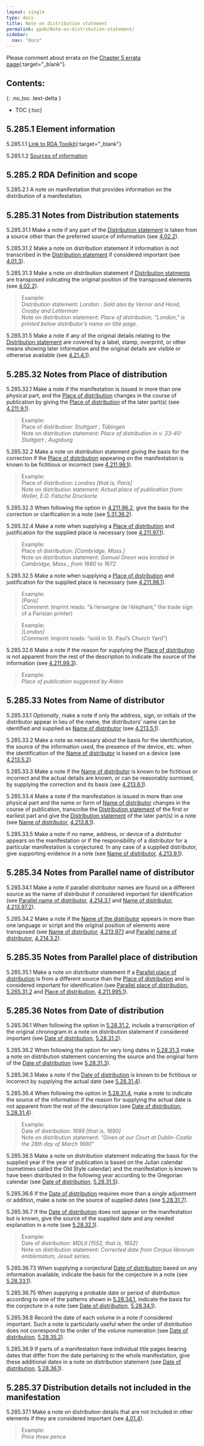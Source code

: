 ```yaml
---
layout: single
type: docs
title: Note on distribution statement
permalink: ppdm/Note-on-distribution-statement/
sidebar:
  nav: "docs"
---
```


Please comment about errata on the [Chapter 5 errata page](https://docs.google.com/document/d/14roAt0euvJ-x_AboSVoOcMhDLkXYSk35-btRO8xgKZI/edit#heading=h.119vbzwiu9jd){:target="_blank"}.

## Contents:
{: .no_toc .text-delta }

- TOC
{:toc}

## 5.285.1 Element information

<a name="5.285.1.1">5.285.1.1</a> [Link to RDA Toolkit](https://beta.rdatoolkit.org/Content/Index?externalId=en-US_ala-c00aea47-ad2e-36bd-b358-6a8389c5dc62){:target="_blank"}

<a name="5.285.1.2">5.285.1.2</a> [Sources of information](/DCRMR/ppdm/)

## 5.285.2 RDA Definition and scope

<a name="5.285.2.1">5.285.2.1</a> A note on manifestation that provides information on the distribution of a manifestation.

## 5.285.31 Notes from Distribution statements

<a name="5.285.31.1">5.285.31.1</a>  Make a note if any part of the [Distribution statement](/DCRMR/ppdm/Distribution-statement/) is taken from a source other than the preferred source of information (see [4.02.2](/DCRMR/ppdm/#4.02.2)).

<a name="5.285.31.2">5.285.31.2</a> Make a note on distribution statement if information is not transcribed in the [Distribution statement](/DCRMR/ppdm/Distribution-statement/) if considered important (see [4.01.3](/DCRMR/ppdm/#4.01.3)).

<a name="5.285.31.3">5.285.31.3</a> Make a note on distribution statement if [Distribution statments](/DCRMR/ppdm/Distribution-statement/) are transposed indicating the original position of the transposed elements (see [4.02.2](/DCRMR/ppdm/#4.02.2)).

>Example:  
>Distribution statement: <CITE>London : Sold also by Vernor and Hood, Crosby and Letterman</CITE>  
>Note on distribution statement: <CITE>Place of distribution, "London," is printed below distributor’s name on title page.</CITE>

<a name="5.285.31.5">5.285.31.5</a> Make a note if any of the original details relating to the [Distribution statement](/DCRMR/ppdm/Distribution-statement/) are covered by a label, stamp, overprint, or other means showing later information and the original details are visible or otherwise available (see [4.21.4.1](/DCRMR/ppdm/Distribution-statement/#4.21.4.1)).

## 5.285.32 Notes from Place of distribution

<a name="5.285.32.1">5.285.32.1</a> Make a note if the manifestation is issued in more than one physical part, and the [Place of distribution](/DCRMR/ppdm/Place-of-distribution/) changes in the course of publication by giving the [Place of distribution](/DCRMR/ppdm/Place-of-distribution/) of the later part(s) (see [4.211.9.1](/DCRMR/ppdm/Place-of-distribution/#4.211.9.1)).

>Example:  
>Place of distribution: <CITE>Stuttgart ; Tübingen</CITE>  
>Note on distribution statement: <CITE>Place of distribution in v. 33-40: Stuttgart ; Augsburg</CITE>

<a name="5.285.32.2">5.285.32.2</a> Make a note on distribution statement giving the basis for the correction if the [Place of distribution](/DCRMR/ppdm/Place-of-distribution/) appearing on the manifestation is known to be fictitious or incorrect (see [4.211.96.1](/DCRMR/ppdm/Place-of-distribution/#4.211.96.1)).

>Example:  
>Place of distribution: <CITE>Londres [that is, Paris]</CITE>  
>Note on distribution statement: <CITE>Actual place of publication from: Weller, E.O.  Falsche Druckorte</CITE>

<a name="5.285.32.3">5.285.32.3</a> When following the option in [4.211.96.2](/DCRMR/ppdm/Place-of-distribution/#4.211.96.2), give the basis for the correction or clarification in a note (see [5.31.36.2](/DCRMR/ppdm/Place-of-distribution/#5.31.36.2)).

<a name="5.285.32.4">5.285.32.4</a> Make a note when supplying a [Place of distribution](/DCRMR/ppdm/Place-of-distribution/) and justification for the supplied place is necessary (see [4.211.97.1](/DCRMR/ppdm/Place-of-distribution/#4.211.97.1)).

>Example:  
>Place of distribution: <CITE>[Cambridge, Mass.]</CITE>  
>Note on distribution statement: <CITE>Samuel Green was located in Cambridge, Mass., from 1660 to 1672</CITE>

<a name="5.285.32.5">5.285.32.5</a> Make a note when supplying a [Place of distribution](/DCRMR/ppdm/Place-of-distribution/) and justification for the supplied place is necessary (see [4.211.98.1](/DCRMR/ppdm/Place-of-distribution/#4.211.98.1)).

>Example:  
> <CITE>[Paris]</CITE>  
>(*Comment*: Imprint reads: “à l’enseigne de l’éléphant,” the trade sign of a Parisian printer)

>Example:  
><CITE>[London]</CITE>  
>(*Comment*: Imprint reads: “sold in St. Paul’s Church Yard”)

<a name="5.285.32.5">5.285.32.6</a> Make a note if the reason for supplying the [Place of distribution](/DCRMR/ppdm/Place-of-distribution/) is not apparent from the rest of the description to indicate the source of the information (see [4.211.99.3](/DCRMR/ppdm/Place-of-distribution/#4.211.99.3)).

>Example:  
><CITE>Place of publication suggested by Alden</CITE>

## 5.285.33 Notes from Name of distributor

<a name="5.285.33.1">5.285.33.1</a> *Optionally*, make a note if only the address, sign, or initials of the distributor appear in lieu of the name, the distributors’ name can be identified and supplied as [Name of distributor](/DCRMR/ppdm/Name-of-distributor/) (see [4.213.5.1](/DCRMR/ppdm/Name-of-distributor/#4.213.5.1)).

<a name="5.285.33.2">5.285.33.2</a> Make a note as necessary about the basis for the identification, the source of the information used, the presence of the device, etc. when the identification of the [Name of distributor](/DCRMR/ppdm/Name-of-distributor/) is based on a device (see [4.213.5.2](/DCRMR/ppdm/Name-of-distributor/#4.213.5.2)).

<a name="5.285.33.3">5.285.33.3</a> Make a note if the [Name of distributor](/DCRMR/ppdm/Name-of-distributor/) is known to be fictitious or incorrect and the actual details are known, or can be reasonably surmised, by supplying the correction and its basis (see [4.213.6.1](/DCRMR/ppdm/Name-of-distributor/#4.213.6.1)).

<a name="5.285.33.4">5.285.33.4</a> Make a note if the manifestation is issued in more than one physical part and the name or form of [Name of distributor](/DCRMR/ppdm/Name-of-distributor/) changes in the course of publication, transcribe the [Distribution statement](/DCRMR/ppdm/Distribution-statement/) of the first or earliest part and give the [Distribution statement](/DCRMR/ppdm/Distribution-statement/) of the later part(s) in a note (see [Name of distributor](/DCRMR/ppdm/Name-of-distributor/), [4.213.8.1](/DCRMR/ppdm/Name-of-distributor/#4.213.8.1)).

<a name="5.285.33.5">5.285.33.5</a> Make a note if no name, address, or device of a distributor appears on the manifestation or if the responsibility of a distributor for a particular manifestation is conjectured. In any case of a supplied distributor, give supporting evidence in a note (see [Name of distributor](/DCRMR/ppdm/Name-of-distributor/), [4.213.9.1](/DCRMR/ppdm/Name-of-distributor/#4.213.9.1)).

## 5.285.34 Notes from Parallel name of distributor

<a name="5.285.34.1">5.285.34.1</a> Make a note if parallel distributor names are found on a different source as the name of distributor if considered important for identification (see [Parallel name of distributor](/DCRMR/ppdm/Parallel-name-of-distributor/), [4.214.3.1](/DCRMR/ppdm/Parallel-name-of-distributor/#4.214.3.1) and [Name of distributor](/DCRMR/ppdm/Name-of-distributor/), [4.213.97.2](/DCRMR/ppdm/Name-of-distributor/#4.213.97.2)).

<a name="5.285.34.2">5.285.34.2</a> Make a note if the [Name of the distributor](/DCRMR/ppdm/Name-of-distributor/) appears in more than one language or script and the original position of elements were transposed (see [Name of distributor](/DCRMR/ppdm/Name-of-distributor/), [4.213.97.1](/DCRMR/ppdm/Name-of-distributor/#4.213.97.1) and [Parallel name of distributor](/DCRMR/ppdm/Parallel-name-of-distributor/), [4.214.3.2](/DCRMR/ppdm/Parallel-name-of-distributor/#4.214.3.2)).

## 5.285.35 Notes from Parallel place of distribution

<a name="5.285.35.1">5.285.35.1</a> Make a note on distributor statement if a [Parallel place of distribution](/DCRMR/ppdm/Parallel-place-of-distribution/) is from a different source than the [Place of distribution](/DCRMR/ppdm/Place-of-distribution/) and is considered important for identification (see [Parallel place of distribution](/DCRMR/ppdm/Parallel-place-of-distribution/), [5.265.31.2](/DCRMR/ppdm/Parallel-place-of-distribution/#5.265.31.2) and [Place of distribution](/DCRMR/ppdm/Place-of-distribution/), [4.211.995.1](/DCRMR/ppdm/Place-of-distribution/#4.211.995.1)).

## 5.285.36 Notes from Date of distribution

<a name="5.285.36.1">5.285.36.1</a> When following the option in [5.28.31.2](/DCRMR/ppdm/Date-of-distribution/#5.28.31.2), include a transcription of the original chronogram in a note on distribution statement if considered important (see [Date of distribution](/DCRMR/ppdm/Date-of-distribution/), [5.28.31.2](/DCRMR/ppdm/Date-of-distribution/#5.28.31.2)).

<a name="5.285.36.2">5.285.36.2</a> When following the option for very long dates in [5.28.31.3](/DCRMR/ppdm/Date-of-distribution/#5.28.31.3) make a note on distribution statement concerning the source and the original form of the [Date of distribution](/DCRMR/ppdm/Date-of-distribution/) (see [5.28.31.3](/DCRMR/ppdm/Date-of-distribution/#5.28.31.3)).

<a name="5.285.36.3">5.285.36.3</a> Make a note if the [Date of distribution](/DCRMR/ppdm/Date-of-distribution/) is known to be fictitious or incorrect by supplying the actual date (see [5.28.31.4](/DCRMR/ppdm/Date-of-distribution/#5.28.31.4)).

<a name="5.285.36.4">5.285.36.4</a> When following the option in [5.28.31.4](/DCRMR/ppdm/Date-of-distribution/#5.28.31.4), make a note to indicate the source of the information if the reason for supplying the actual date is not apparent from the rest of the description (see [Date of distribution](/DCRMR/ppdm/Date-of-distribution/), [5.28.31.4](/DCRMR/ppdm/Date-of-distribution/#5.28.31.4)).

>Example:  
>Date of distribution: <CITE>1689 [that is, 1690]</CITE>  
>Note on distribution statement: <CITE>"Given at our Court at Dublin-Castle the 28th day of March 1690"</CITE>

<a name="5.285.36.5">5.285.36.5</a> Make a note on distribution statement indicating the basis for the supplied year if the year of publication is based on the Julian calendar (sometimes called the Old Style calendar) and the manifestation is known to have been distributed in the following year according to the Gregorian calendar (see [Date of distribution](/DCRMR/ppdm/Date-of-distribution/), [5.28.31.5](/DCRMR/ppdm/Date-of-distribution/#5.28.31.5)).

<a name="5.285.36.6">5.285.36.6</a> If the [Date of distribution](/DCRMR/ppdm/Date-of-distribution/) requires more than a single adjustment or addition, make a note on the source of supplied dates (see  [5.28.31.7](/DCRMR/ppdm/Date-of-distribution/#5.28.31.7)).

<a name="5.285.36.7">5.285.36.7</a> If the [Date of distribution](/DCRMR/ppdm/Date-of-distribution/) does not appear on the manifestation but is known, give the source of the supplied date and any needed explanation in a note (see [5.28.32.1](/DCRMR/ppdm/Date-of-distribution/#5.28.32.1)).

>Example:  
>Date of distribution: <CITE>MDLII [1552, that is, 1652]</CITE>  
>Note on distribution statement: <CITE>Corrected date from Corpus librorum emblematum, Jesuit series.</CITE>

<a name="5.285.36.73">5.285.36.73</a> When supplying a conjectural [Date of distribution](/DCRMR/ppdm/Date-of-distribution/) based on any information available, indicate the basis for the conjecture in a note (see [5.28.33.1](/DCRMR/ppdm/Date-of-distribution/#5.28.33.1)).

<a name="5.285.36.75">5.285.36.75</a> When supplying a probable date or period of distribution according to one of the patterns shown in  [5.28.34.1](/DCRMR/ppdm/Date-of-distribution/#5.28.34.1), indicate the basis for the conjecture in a note (see [Date of distribution](/DCRMR/ppdm/Date-of-distribution/), [5.28.34.1](/DCRMR/ppdm/Date-of-distribution/#5.28.34.1)).

<a name="5.285.36.8">5.285.36.8</a> Record the date of each volume in a note if considered important. Such a note is particularly useful when the order of distribution does not correspond to the order of the volume numeration (see [Date of distribution](/DCRMR/ppdm/Date-of-distribution/), [5.28.35.2](/DCRMR/ppdm/Date-of-distribution/#5.28.35.2)).

<a name="5.285.36.9">5.285.36.9</a> If parts of a manifestation have individual title pages bearing dates that differ from the date pertaining to the whole manifestation, give these additional dates in a note on distribution statement (see [Date of distribution](/DCRMR/ppdm/Date-of-distribution/), [5.28.36.1](/DCRMR/ppdm/Date-of-distribution/#5.28.36.1)).

## 5.285.37 Distribution details not included in the manifestation

<a name="5.285.37.1">5.285.37.1</a> Make a note on distribution details that are not included in other elements if they are considered important (see [4.01.4](/DCRMR/ppdm/#4.01.4)).

>Example:  
><CITE>Price three pence</CITE>
